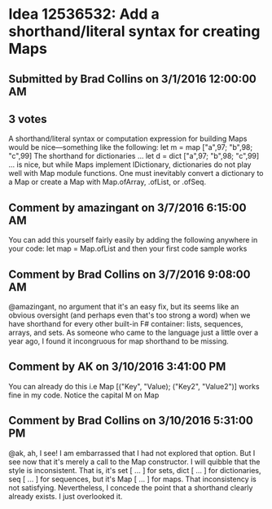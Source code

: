 # Idea 12536532: Add a shorthand/literal syntax for creating Maps #

## Submitted by Brad Collins on 3/1/2016 12:00:00 AM

## 3 votes

A shorthand/literal syntax or computation expression for building Maps would be nice—something like the following:
let m = map ["a",97; "b",98; "c",99]
The shorthand for dictionaries ...
let d = dict ["a",97; "b",98; "c",99]
... is nice, but while Maps implement IDictionary, dictionaries do not play well with Map module functions. One must inevitably convert a dictionary to a Map or create a Map with Map.ofArray, .ofList, or .ofSeq.




## Comment by amazingant on 3/7/2016 6:15:00 AM

You can add this yourself fairly easily by adding the following anywhere in your code:
let map = Map.ofList
and then your first code sample works

## Comment by Brad Collins on 3/7/2016 9:08:00 AM

@amazingant, no argument that it's an easy fix, but its seems like an obvious oversight (and perhaps even that's too strong a word) when we have shorthand for every other built-in F# container: lists, sequences, arrays, and sets. As someone who came to the language just a little over a year ago, I found it incongruous for map shorthand to be missing.

## Comment by AK on 3/10/2016 3:41:00 PM

You can already do this
i.e Map [("Key", "Value); ("Key2", "Value2")] works fine in my code. Notice the capital M on Map

## Comment by Brad Collins on 3/10/2016 5:31:00 PM

@ak, ah, I see! I am embarrassed that I had not explored that option. But I see now that it's merely a call to the Map constructor.
I will quibble that the style is inconsistent. That is, it's set [ ... ] for sets, dict [ ... ] for dictionaries, seq [ ... ] for sequences, but it's Map [ ... ] for maps. That inconsistency is not satisfying.
Nevertheless, I concede the point that a shorthand clearly already exists. I just overlooked it.

